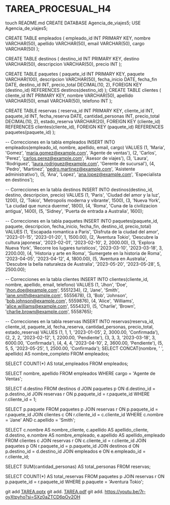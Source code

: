 # TAREA_PROCESUAL_H4
touch README.md CREATE DATABASE Agencia_de_viajes5;
USE Agencia_de_viajes5;

CREATE TABLE empleados (
    empleado_id INT PRIMARY KEY,
    nombre VARCHAR(50),
    apellido VARCHAR(50),
    email VARCHAR(50),
    cargo VARCHAR(50)
);

CREATE TABLE destinos (
    destino_id INT PRIMARY KEY,
    destino VARCHAR(50),
    descripcion VARCHAR(50),
    precio INT
);

CREATE TABLE paquetes (
    paquete_id INT PRIMARY KEY,
    paquete VARCHAR(100),
    descripcion VARCHAR(50),
    fecha_inicio DATE,
    fecha_fin DATE,
    destino_id INT,
    precio_total DECIMAL(10, 2),
    FOREIGN KEY (destino_id) REFERENCES destinos(destino_id)
);
CREATE TABLE clientes (
    cliente_id INT PRIMARY KEY,
    nombre VARCHAR(50),
    apellido VARCHAR(50),
    email VARCHAR(50),
    telefono INT
);

CREATE TABLE reservas (
    reserva_id INT PRIMARY KEY,
    cliente_id INT,
    paquete_id INT,
    fecha_reserva DATE,
    cantidad_personas INT,
    precio_total DECIMAL(10, 2),
    estado_reserva VARCHAR(20),
    FOREIGN KEY (cliente_id) REFERENCES clientes(cliente_id),
    FOREIGN KEY (paquete_id) REFERENCES paquetes(paquete_id)
);

-- Correcciones en la tabla empleados
INSERT INTO empleados(empleado_id, nombre, apellido, email, cargo)
VALUES 
(1, 'Maria', 'Gomez', 'maria.gomez@example.com', 'Agente de ventas'),
(2, 'Carlos', 'Perez', 'carlos.perez@example.com', 'Asesor de viajes'),
(3, 'Laura', 'Rodriguez', 'laura.rodriguez@example.com', 'Gerente de sucursal'),
(4, 'Pedro', 'Martinez', 'pedro.martinez@example.com', 'Asistente administrativo'),
(5, 'Ana', 'Lopez', 'ana.lopez@example.com', 'Especialista en destinos');

-- Correcciones en la tabla destinos
INSERT INTO destinos(destino_id, destino, descripcion, precio)
VALUES 
(1, 'Paris', 'Ciudad del amor y la luz', 1200),
(2, 'Tokio', 'Metropolis moderna y vibrante', 1500),
(3, 'Nueva York', 'La ciudad que nunca duerme', 1800),
(4, 'Roma', 'Cuna de la civilizacion antigua', 1400),
(5, 'Sidney', 'Puerta de entrada a Australia', 1600);

-- Correcciones en la tabla paquetes
INSERT INTO paquetes(paquete_id, paquete, descripcion, fecha_inicio, fecha_fin, destino_id, precio_total)
VALUES 
(1, 'Escapada romantica a Paris', 'Disfruta de la ciudad del amor', '2023-01-15', '2023-01-20', 1, 1500.00),
(2, 'Aventura Tokio', 'Descubre la cultura japonesa', '2023-02-01', '2023-02-10', 2, 2000.00),
(3, 'Explora Nueva York', 'Recorre los lugares turisticos', '2023-03-10', '2023-03-18', 3, 2200.00),
(4, 'Historia y arte en Roma', 'Sumergete en la historia de Roma', '2023-04-05', '2023-04-12', 4, 1800.00),
(5, 'Aventura en Australia', 'Descubre la bella naturaleza de Australia', '2023-05-20', '2023-05-28', 5, 2500.00);

-- Correcciones en la tabla clientes
INSERT INTO clientes(cliente_id, nombre, apellido, email, telefono)
VALUES 
(1, 'Jhon', 'Doe', 'jhon.doe@example.com', 5551234),
(2, 'Jane', 'Smith', 'jane.smith@example.com', 5555678),
(3, 'Bob', 'Johnson', 'bob.johnson@example.com', 5559876),
(4, 'Alice', 'Williams', 'alice.williams@example.com', 5554321),
(5, 'Charlie', 'Brown', 'charlie.brown@example.com', 5558765);

-- Correcciones en la tabla reservas
INSERT INTO reservas(reserva_id, cliente_id, paquete_id, fecha_reserva, cantidad_personas, precio_total, estado_reserva)
VALUES 
(1, 1, 1, '2023-01-05', 2, 3000.00, 'Confirmada'),
(2, 2, 2, '2023-02-12', 1, 2200.00, 'Pendiente'),
(3, 3, 3, '2023-03-18', 3, 6000.00, 'Confirmada'),
(4, 4, 4, '2023-04-10', 2, 3600.00, 'Pendiente'),
(5, 5, 5, '2023-05-25', 1, 2500.00, 'Confirmada');
SELECT CONCAT(nombre, ' ', apellido) AS nombre_completo
FROM empleados;

SELECT COUNT(*) AS total_empleados
FROM empleados;




SELECT nombre, apellido
FROM empleados
WHERE cargo = 'Agente de Ventas';


SELECT d.destino
FROM destinos d
JOIN paquetes p ON d.destino_id = p.destino_id
JOIN reservas r ON p.paquete_id = r.paquete_id
WHERE r.cliente_id = 1;

SELECT p.paquete
FROM paquetes p
JOIN reservas r ON p.paquete_id = r.paquete_id
JOIN clientes c ON r.cliente_id = c.cliente_id
WHERE c.nombre = 'Jane' AND c.apellido = 'Smith';

SELECT c.nombre AS nombre_cliente, c.apellido AS apellido_cliente, d.destino, e.nombre AS nombre_empleado, e.apellido AS apellido_empleado
FROM clientes c
JOIN reservas r ON c.cliente_id = r.cliente_id
JOIN paquetes p ON r.paquete_id = p.paquete_id
JOIN destinos d ON p.destino_id = d.destino_id
JOIN empleados e ON e.empleado_id = r.cliente_id;

SELECT SUM(cantidad_personas) AS total_personas
FROM reservas;

SELECT COUNT(*) AS total_reservas
FROM paquetes p
JOIN reservas r ON p.paquete_id = r.paquete_id
WHERE p.paquete = 'Aventura Tokio';

git add [TAREA.pptx](https://github.com/DRI-BDA/TAREA_PROCESUAL_H4/files/13407989/TAREA.pptx)
git add. [TAREA.pdf](https://github.com/DRI-BDA/TAREA_PROCESUAL_H4/files/13408073/TAREA.pdf)
git add. https://youtu.be/7r-oyXtpyho?si=SXz0aZTCD6pOv2OH



